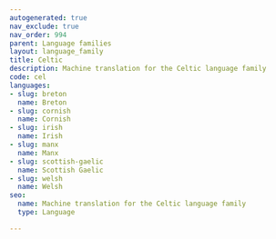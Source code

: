 ```yaml
---
autogenerated: true
nav_exclude: true
nav_order: 994
parent: Language families
layout: language_family
title: Celtic
description: Machine translation for the Celtic language family
code: cel
languages:
- slug: breton
  name: Breton
- slug: cornish
  name: Cornish
- slug: irish
  name: Irish
- slug: manx
  name: Manx
- slug: scottish-gaelic
  name: Scottish Gaelic
- slug: welsh
  name: Welsh
seo:
  name: Machine translation for the Celtic language family
  type: Language

---
```


